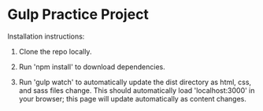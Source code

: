 # Gulp Practice Project

Installation instructions:

1. Clone the repo locally.

2. Run 'npm install' to download dependencies.

3. Run 'gulp watch' to automatically update the dist directory as html, css, and sass files change. This should automatically load 'localhost:3000' in your browser; this page
will update automatically as content changes.